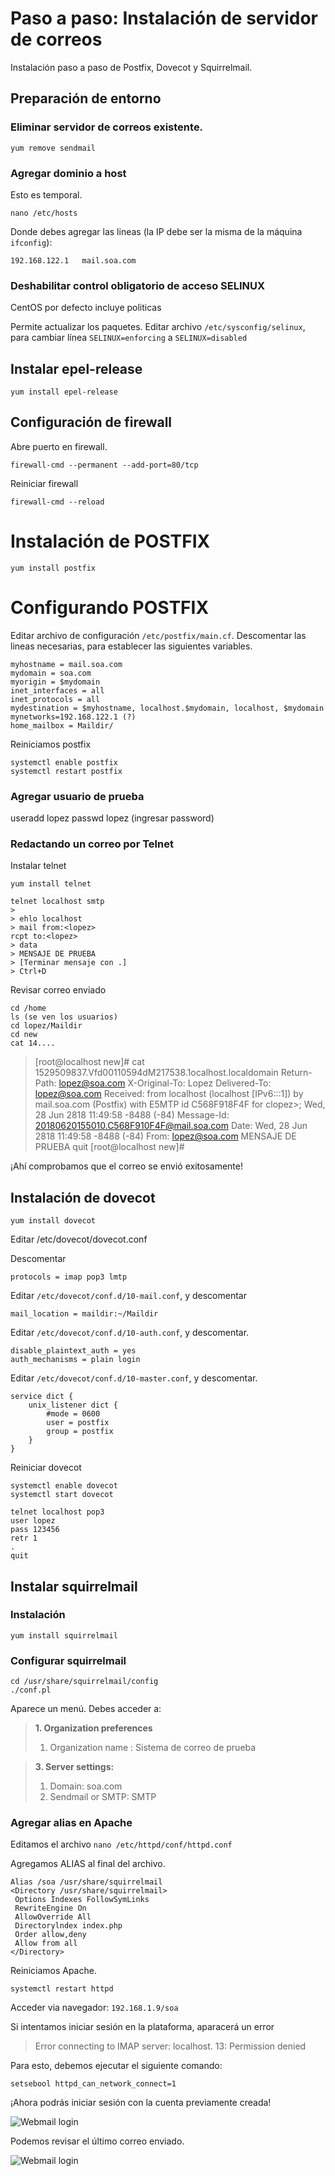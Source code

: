 # Paso a paso: Instalación de servidor de correos 

Instalación paso a paso de Postfix, Dovecot y Squirrelmail.

## Preparación de entorno
### Eliminar servidor de correos existente.
```
yum remove sendmail
```

### Agregar dominio a host
Esto es temporal.
```
nano /etc/hosts
```
Donde debes agregar las lineas (la IP debe ser la misma de la máquina `ifconfig`):
```
192.168.122.1	mail.soa.com
```

### Deshabilitar control obligatorio de acceso SELINUX
CentOS por defecto incluye politicas 

Permite actualizar los paquetes.
Editar archivo `/etc/sysconfig/selinux`, para cambiar línea `SELINUX=enforcing` a `SELINUX=disabled`

## Instalar epel-release
```
yum install epel-release
```

## Configuración de firewall
Abre puerto en firewall.
```
firewall-cmd --permanent --add-port=80/tcp
```
Reiniciar firewall
```
firewall-cmd --reload
```

# Instalación de POSTFIX
```
yum install postfix
```

# Configurando POSTFIX

Editar archivo de configuración `/etc/postfix/main.cf`.
Descomentar las lineas necesarias, para establecer las siguientes variables.
```
myhostname = mail.soa.com
mydomain = soa.com
myorigin = $mydomain
inet_interfaces = all
inet_protocols = all
mydestination = $myhostname, localhost.$mydomain, localhost, $mydomain
mynetworks=192.168.122.1 (?)
home_mailbox = Maildir/
```

Reiniciamos postfix
```
systemctl enable postfix
systemctl restart postfix
```

### Agregar usuario de prueba
useradd lopez
passwd lopez (ingresar password)


### Redactando un correo por Telnet
Instalar telnet
```
yum install telnet
```

```
telnet localhost smtp 
>
> ehlo localhost
> mail from:<lopez>
rcpt to:<lopez>
> data
> MENSAJE DE PRUEBA
> [Terminar mensaje con .]
> Ctrl+D
```

Revisar correo enviado
```
cd /home
ls (se ven los usuarios)
cd lopez/Maildir
cd new
cat 14....
```


> [root@localhost new]# cat 1529509837.Vfd00110594dM217538.1ocalhost.localdomain 
Return-Path: <lopez@soa.com> 
X-Original-To: Lopez 
Delivered-To: lopez@soa.com 
Received: from localhost (localhost [IPv6:::1]) 
by mail.soa.com (Postfix) with E5MTP id C568F918F4F 
for clopez>; Wed, 28 Jun 2818 11:49:58 -8488 (-84) 
Message-Id: <20180620155010.C568F910F4F@mail.soa.com> 
Date: Wed, 28 Jun 2818 11:49:58 -8488 (-84) 
From: lopez@soa.com 
MENSAJE DE PRUEBA 
quit 
[root@localhost new]# 


¡Ahí comprobamos que el correo se envió exitosamente!

## Instalación de dovecot
```
yum install dovecot
```
Editar  /etc/dovecot/dovecot.conf

Descomentar
```
protocols = imap pop3 lmtp
```

Editar `/etc/dovecot/conf.d/10-mail.conf`, y descomentar
```
mail_location = maildir:~/Maildir
```


Editar `/etc/dovecot/conf.d/10-auth.conf`, y descomentar.
```
disable_plaintext_auth = yes
auth_mechanisms = plain login
```

Editar `/etc/dovecot/conf.d/10-master.conf`, y descomentar.
```
service dict {
	unix_listener dict {
    	#mode = 0600
        user = postfix
        group = postfix
    }
}
```

Reiniciar dovecot
```
systemctl enable dovecot
systemctl start dovecot
```

```
telnet localhost pop3
user lopez
pass 123456
retr 1
.
quit
```

## Instalar squirrelmail


### Instalación
```
yum install squirrelmail
```

### Configurar squirrelmail
```
cd /usr/share/squirrelmail/config
./conf.pl
```
Aparece un menú. Debes acceder a:

> **1. Organization preferences**
> 1. Organization name : Sistema de correo de prueba

> **3. Server settings:**
> 1. Domain: soa.com
> 2. Sendmail or SMTP: SMTP

### Agregar alias en Apache
Editamos el archivo `nano /etc/httpd/conf/httpd.conf`

Agregamos ALIAS al final del archivo.
```
Alias /soa /usr/share/squirrelmail
<Directory /usr/share/squirrelmail>
 Options Indexes FollowSymLinks
 RewriteEngine On
 AllowOverride All
 Directorylndex index.php
 Order allow,deny
 Allow from all
</Directory>
```

Reiniciamos Apache.
```
systemctl restart httpd
```

Acceder via navegador: `192.168.1.9/soa`

Si intentamos iniciar sesión en la plataforma, aparacerá un error
> Error connecting to IMAP server: localhost.
> 13: Permission denied

Para esto, debemos ejecutar el siguiente comando:
```
setsebool httpd_can_network_connect=1
```

¡Ahora podrás iniciar sesión con la cuenta previamente creada!

![Webmail login](images/webmail-login.png)

Podemos revisar el último correo enviado.

![Webmail login](images/webmail-inbox.PNG)
